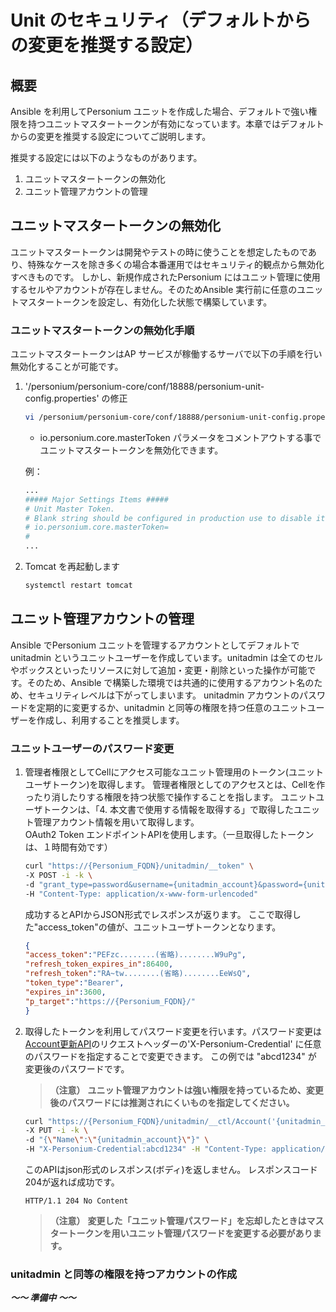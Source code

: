 # Unit のセキュリティ（デフォルトからの変更を推奨する設定）

## 概要

Ansible を利用してPersonium ユニットを作成した場合、デフォルトで強い権限を持つユニットマスタートークンが有効になっています。本章ではデフォルトからの変更を推奨する設定についてご説明します。

推奨する設定には以下のようなものがあります。

1. ユニットマスタートークンの無効化
1. ユニット管理アカウントの管理

## ユニットマスタートークンの無効化

ユニットマスタートークンは開発やテストの時に使うことを想定したものであり、特殊なケースを除き多くの場合本番運用ではセキュリティ的観点から無効化すべきものです。
しかし、新規作成されたPersonium にはユニット管理に使用するセルやアカウントが存在しません。そのためAnsible 実行前に任意のユニットマスタートークンを設定し、有効化した状態で構築しています。

### ユニットマスタートークンの無効化手順

ユニットマスタートークンはAP サービスが稼働するサーバで以下の手順を行い無効化することが可能です。

1. '/personium/personium-core/conf/18888/personium-unit-config.properties' の修正

    ```sh
    vi /personium/personium-core/conf/18888/personium-unit-config.properties
    ```

    * io.personium.core.masterToken パラメータをコメントアウトする事でユニットマスタートークンを無効化できます。

    例：

    ```sh
    ...
    ##### Major Settings Items #####
    # Unit Master Token.
    # Blank string should be configured in production use to disable it.
    # io.personium.core.masterToken=                                       <- このパラメータをコメントアウトする
    #
    ...
    ```

1. Tomcat を再起動します

    ```sh
    systemctl restart tomcat
    ```

## ユニット管理アカウントの管理

Ansible でPersonium ユニットを管理するアカウントとしてデフォルトでunitadmin というユニットユーザーを作成しています。unitadmin は全てのセルやボックスといったリソースに対して追加・変更・削除といった操作が可能です。そのため、Ansible で構築した環境では共通的に使用するアカウント名のため、セキュリティレベルは下がってしまいます。
unitadmin アカウントのパスワードを定期的に変更するか、unitadmin と同等の権限を持つ任意のユニットユーザーを作成し、利用することを推奨します。

### ユニットユーザーのパスワード変更

1. 管理者権限としてCellにアクセス可能なユニット管理用のトークン(ユニットユーザトークン)を取得します。
    管理者権限としてのアクセスとは、Cellを作ったり消したりする権限を持つ状態で操作することを指します。
    ユニットユーザトークンは、「4. 本文書で使用する情報を取得する」で取得したユニット管理アカウント情報を用いて取得します。<br>
    OAuth2 Token エンドポイントAPIを使用します。（一旦取得したトークンは、１時間有効です）

    ```sh
    curl "https://{Personium_FQDN}/unitadmin/__token" \
    -X POST -i -k \
    -d "grant_type=password&username={unitadmin_account}&password={unitudmin_password}&p_target=https://{Personium_FQDN}/" \
    -H "Content-Type: application/x-www-form-urlencoded"
    ```

    成功するとAPIからJSON形式でレスポンスが返ります。
    ここで取得した"access_token"の値が、ユニットユーザトークンとなります。

    ```json
    {
	"access_token":"PEFzc........(省略)........W9uPg",
	"refresh_token_expires_in":86400,
	"refresh_token":"RA~tw........(省略)........EeWsQ",
	"token_type":"Bearer",
	"expires_in":3600,
	"p_target":"https://{Personium_FQDN}/"
    }
    ```

1. 取得したトークンを利用してパスワード変更を行います。パスワード変更は[Account更新API](../apiref/current/215_Update_Account.md)のリクエストヘッダーの'X-Personium-Credential' に任意のパスワードを指定することで変更できます。
    この例では "abcd1234" が 変更後のパスワードです。

    >**（注意）**
    >**ユニット管理アカウントは強い権限を持っているため、変更後のパスワードには推測されにくいものを指定してください。**

    ```sh
    curl "https://{Personium_FQDN}/unitadmin/__ctl/Account('{unitadmin_account}')" \
    -X PUT -i -k \
    -d "{\"Name\":\"{unitadmin_account}\"}" \
    -H "X-Personium-Credential:abcd1234" -H "Content-Type: application/json" -H "Authorization:Bearer {Token}"
    ```

    このAPIはjson形式のレスポンス(ボディ)を返しません。
    レスポンスコード204が返れば成功です。

    ```
    HTTP/1.1 204 No Content
    ```

    >**（注意）**
    >**変更した「ユニット管理パスワード」を忘却したときはマスタートークンを用いユニット管理パスワードを変更する必要があります。**　　

### unitadmin と同等の権限を持つアカウントの作成

***～～  準備中  ～～***